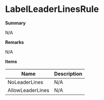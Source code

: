 # LabelLeaderLinesRule

**Summary**

N/A

**Remarks**

N/A

**Items**

|Name|Description|
|---|---|
|NoLeaderLines|N/A|
|AllowLeaderLines|N/A|

